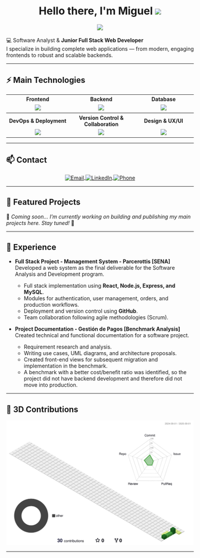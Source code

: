 <h1 align="center"> 
  Hello there, I'm Miguel
  <img src="https://media.giphy.com/media/hvRJCLFzcasrR4ia7z/giphy.gif" width="35">
</h1>
<p align="center">
  <a href="https://github.com/DenverCoder1/readme-typing-svg"><img src="https://readme-typing-svg.herokuapp.com?font=Time+New+Roman&color=%23228B22&size=25&center=true&vCenter=true&width=600&height=100&lines=Junior+Full+Stack+Developer;JavaScript+Technologies+Specialist;SENA+Software+Development+Technologist;Scalable+Solutions+Creator;Web+Architecture+Enthusiastic;Automation+%26+Optimization;Always+learning+new+technologies"></a>
</p>



💻 Software Analyst & **Junior Full Stack Web Developer**  
I specialize in building complete web applications — from modern, engaging frontends to robust and scalable backends.  


---

## ⚡ Main Technologies

<div align="center">

<table style="border-collapse: collapse; background-color: transparent;">

  <tr>
    <th style="background-color: transparent;">Frontend</th>
    <th style="background-color: transparent;">Backend</th>
    <th style="background-color: transparent;">Database</th>
  </tr>
  <tr>
    <td align="center" width="200"><img src="https://skillicons.dev/icons?i=html,css,js,ts,react" height="40"/></td>
    <td align="center" width="200"><img src="https://skillicons.dev/icons?i=nodejs,express,python" height="40"/></td>
    <td align="center" width="200"><img src="https://skillicons.dev/icons?i=mysql,mongodb" height="40"/></td>
  </tr>

  <tr>
    <th style="background-color: transparent;">DevOps & Deployment</th>
    <th style="background-color: transparent;">Version Control & Collaboration</th>
    <th style="background-color: transparent;">Design & UX/UI</th>
  </tr>
  <tr>
    <td align="center" width="200"><img src="https://skillicons.dev/icons?i=docker,azure,npm" height="40"/></td>
    <td align="center" width="200"><img src="https://skillicons.dev/icons?i=git,github" height="40"/></td>
    <td align="center" width="200"><img src="https://skillicons.dev/icons?i=figma,materialui,tailwindcss" height="40"/></td>
    

  </tr>

</table>

</div>





---

## 📫 Contact

<p align="center">
  <!-- Email -->
  <a href="mailto:youremail@example.com" target="_blank" title="Email">
    <img src="https://img.shields.io/badge/Email-%23D14836?style=for-the-badge&logo=gmail&logoColor=white" alt="Email" style="vertical-align: middle;" />
  </a>

  <!-- LinkedIn -->
  <a href="https://co.linkedin.com/in/miguel-tabares-334988356" target="_blank" title="LinkedIn">
    <img src="https://img.shields.io/badge/LinkedIn-%230077B5?style=for-the-badge&logo=linkedin&logoColor=white" alt="LinkedIn" style="vertical-align: middle;" />
  </a>

  <!-- Phone -->
  <a href="tel:+570000000000" target="_blank" title="Phone">
    <img src="https://img.shields.io/badge/Phone-%23000000?style=for-the-badge&logo=whatsapp&logoColor=white" alt="Phone" style="vertical-align: middle;" />
  </a>
</p>


---

## 📌 Featured Projects  

🚧 *Coming soon... I’m currently working on building and publishing my main projects here. Stay tuned!* 🚀  

---

## 💼 Experience

- **Full Stack Project - Management System - Parcerottis [SENA]**  
  Developed a web system as the final deliverable for the Software Analysis and Development program.  
  - Full stack implementation using **React, Node.js, Express, and MySQL**.  
  - Modules for authentication, user management, orders, and production workflows.  
  - Deployment and version control using **GitHub**.  
  - Team collaboration following agile methodologies (Scrum).

- **Project Documentation - Gestión de Pagos [Benchmark Analysis]**  
  Created technical and functional documentation for a software project.  
  - Requirement research and analysis.  
  - Writing use cases, UML diagrams, and architecture proposals.
  - Created front-end views for subsequent migration and implementation in the benchmark.
  - A benchmark with a better cost/benefit ratio was identified, so the project did not have backend development and therefore did not move into production.

---


## 🐉 3D Contributions  
<p align="center">
  <img src="./profile-3d-contrib/profile-green-animate.svg" width="600" alt="3D contributions"/>
</p>

---
